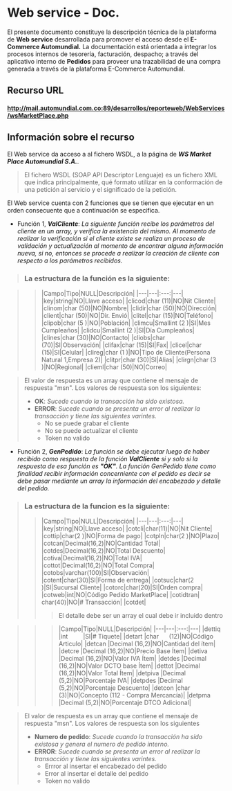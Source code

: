 # Web service - Doc.

El presente documento constituye la descripción técnica de la plataforma de **Web service** desarrollada para promover el acceso desde el **E-Commerce Automundial.** La documentación está orientada a integrar los procesos internos de tesorería, facturación, despacho; a través del aplicativo interno de **Pedidos** para proveer una trazabilidad de una compra generada a través de la plataforma E-Commerce Automundial.

## Recurso URL
#### http://mail.automundial.com.co:89/desarrollos/reporteweb/WebServices/wsMarketPlace.php

## Información sobre el recurso

El Web service da acceso a al fichero WSDL, a la página de ***WS Market Place Automundial S.A.***.
>El fichero WSDL (SOAP API Descriptor Lenguaje) es un fichero XML que indica principalmente, qué formato utilizar en la conformación de una petición al servicio y el significado de la petición.

El Web service cuenta con 2 funciones que se tienen que ejecutar en un orden consecuente que a continuación se especifica.

* Función 1, ***ValCliente***: *La siguiente función recibe los parámetros del cliente en un array, y verifica la existencia del mismo. Al momento de realizar la verificación si el cliente existe se realiza un proceso de validación y actualización al momento de encontrar alguna información nueva, si no, entonces se procede a realizar la creación de cliente con respecto a los parámetros recibidos.*

> ###  La estructura de la función es la siguiente:

>>|Campo|Tipo|NULL|Descripción|
|---|---|:---:|---|
|key|string|NO|Llave acceso|
|clicod|char (11)|NO|Nit Cliente|
|clinom|char (50)|NO|Nombre|
|clidir|char (50)|NO|Dirección|
|client|char (50)|NO|Dir. Envió|
|clitel|char (15)|NO|Teléfono|
|clipob|char (5 )|NO|Población|
|climcu|Smallint (2 )|SI|Mes Cumpleaños|
|clidcu|Smallint (2 )|SI|Día Cumpleaños|
|clines|char (30)|NO|Contacto|
|cliobs|char (70)|SI|Observación|
|clifax|char (15)|SI|Fax|
|clicel|char (15)|SI|Celular|
|clireg|char (1 )|NO|Tipo de Cliente(Persona Natural 1,Empresa 2)|
|clitpr|char (30)|SI|Alias|
|clirgn|char (3 )|NO|Regional|
|clieml|char (50)|NO|Correo|

> El valor de respuesta es un array que contiene el mensaje de respuesta "msn". Los valores de respuesta son los siguientes:
> * **OK**: *Sucede cuando la transacción ha sido existosa.*
> * **ERROR**: *Sucede cuando se presenta un error al realizar la transacción y tiene las siguientes varintes.*
>     * No se puede grabar el cliente
>     * No se puede actualizar el cliente
>     * Token no valido

* Función 2, ***GenPedido***: *La función se debe ejecutar luego de haber recibido como respuesta de la función **ValCliente** si y solo si la respuesta de esa función es **"OK"**.*
*La función GenPedido tiene como finalidad recibir información concerniente con el pedido es decir se debe pasar mediante un array la información del encabezado y detalle del pedido.*

> ###  La estructura de la funcion es la siguiente:
>>|Campo|Tipo|NULL|Descripción|
|---|---|:---:|---|
|key|string|NO|Llave acceso|
|cotcli|char(11)|NO|Nit Cliente|
|cottip|char(2 )|NO|Forma de pago|
|cotpln|char(2 )|NO|Plazo|
|cotcan|Decimal(16,2)|NO|Cantidad Total|
|cotdes|Decimal(16,2)|NO|Total Descuento|
|cotiva|Decimal(16,2)|NO|Total IVA|
|cottot|Decimal(16,2)|NO|Total Compra|
|cotobs|varchar(100)|SI|Observación|
|cotent|char(30)|SI|Forma de entrega|
|cotsuc|char(2 )|SI|Sucursal Cliente|
|cotorc|char(20)|SI|Orden compra|
|cotweb|int|NO|Código Pedido MarketPlace|
|cotidtran| char(40)|NO|# Transacción|
|cotdet|
>>>  El detalle debe ser un array el cual debe ir incluido dentro


>>>|Campo|Tipo|NULL|Descripción|
|---|---|:---:|---|
|dettiq  |int           |SI|# Tiquete|
|detart  |char      (12)|NO|Código Articulo|
|detcan  |Decimal (16,2)|NO|Cantidad del ítem|
|detcre  |Decimal (16,2)|NO|Precio Base Ítem|
|detiva  |Decimal (16,2)|NO|Valor IVA Ítem|
|detdes  |Decimal (16,2)|NO|Valor DCTO base Ítem|
|dettot  |Decimal (16,2)|NO|Valor Total Ítem|
|detpiva |Decimal  (5,2)|NO|Porcentaje IVA|
|detpdes |Decimal  (5,2)|NO|Porcentaje Descuento|
|detcon  |char       (3)|NO|Concepto (112 - Compra Mercancía)|
|detpma  |Decimal  (5,2)|NO|Porcentaje DTCO Adicional|

>El valor de respuesta es un array que contiene el mensaje de respuesta "msn". Los valores de respuesta son los siguientes
> * **Numero de pedido**: *Sucede cuando la transacción ha sido existosa y genera el numero de pedido interno.*
> * **ERROR**: *Sucede cuando se presenta un error al realizar la transacción y tiene las siguientes varintes.*
>     * Errror al insertar el encabezado del pedido
>     * Error al insertar el detalle del pedido
>     * Token no valido
